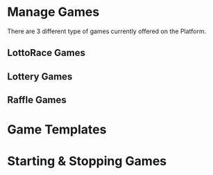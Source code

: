 <!-- TITLE: Games -->
<!-- SUBTITLE: A quick summary of Games -->

# Manage Games

There are 3 different type of games currently offered on the Platform.

## LottoRace Games

## Lottery Games

## Raffle Games


# Game Templates

# Starting & Stopping Games



